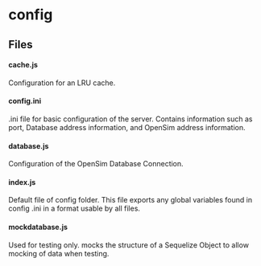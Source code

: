 # config

## Files

#### cache.js

Configuration for an LRU cache.

#### config.ini

.ini file for basic configuration of the server. Contains information such as
port, Database address information, and OpenSim address information.

#### database.js

Configuration of the OpenSim Database Connection.

#### index.js

Default file of config folder. This file exports any global variables found in
config .ini in a format usable by all files.

#### mockdatabase.js

Used for testing only. mocks the structure of a Sequelize Object to allow mocking of data when testing.
